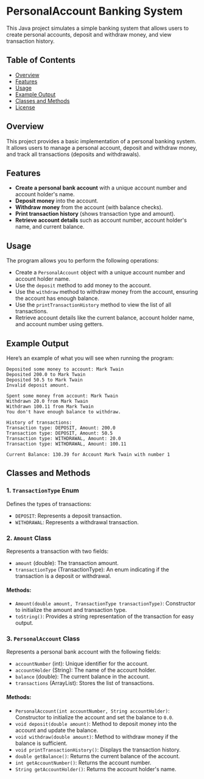 # PersonalAccount Banking System

This Java project simulates a simple banking system that allows users to create personal accounts, deposit and withdraw money, and view transaction history.

## Table of Contents
- [Overview](#overview)
- [Features](#features)
- [Usage](#usage)
- [Example Output](#example-output)
- [Classes and Methods](#classes-and-methods)
- [License](#license)

## Overview
This project provides a basic implementation of a personal banking system. It allows users to manage a personal account, deposit and withdraw money, and track all transactions (deposits and withdrawals).

## Features
- **Create a personal bank account** with a unique account number and account holder's name.
- **Deposit money** into the account.
- **Withdraw money** from the account (with balance checks).
- **Print transaction history** (shows transaction type and amount).
- **Retrieve account details** such as account number, account holder's name, and current balance.

## Usage
The program allows you to perform the following operations:
- Create a `PersonalAccount` object with a unique account number and account holder name.
- Use the `deposit` method to add money to the account.
- Use the `withdraw` method to withdraw money from the account, ensuring the account has enough balance.
- Use the `printTransactionHistory` method to view the list of all transactions.
- Retrieve account details like the current balance, account holder name, and account number using getters.

## Example Output

Here’s an example of what you will see when running the program:

```text
Deposited some money to account: Mark Twain
Deposited 200.0 to Mark Twain
Deposited 50.5 to Mark Twain
Invalid deposit amount.

Spent some money from account: Mark Twain
Withdrawn 20.0 from Mark Twain
Withdrawn 100.11 from Mark Twain
You don't have enough balance to withdraw.

History of transactions:
Transaction type: DEPOSIT, Amount: 200.0
Transaction type: DEPOSIT, Amount: 50.5
Transaction type: WITHDRAWAL, Amount: 20.0
Transaction type: WITHDRAWAL, Amount: 100.11

Current Balance: 130.39 for Account Mark Twain with number 1
```

## Classes and Methods

### 1. `TransactionType` Enum
Defines the types of transactions:
- `DEPOSIT`: Represents a deposit transaction.
- `WITHDRAWAL`: Represents a withdrawal transaction.

### 2. `Amount` Class
Represents a transaction with two fields:
- `amount` (double): The transaction amount.
- `transactionType` (TransactionType): An enum indicating if the transaction is a deposit or withdrawal.

#### Methods:
- `Amount(double amount, TransactionType transactionType)`: Constructor to initialize the amount and transaction type.
- `toString()`: Provides a string representation of the transaction for easy output.

### 3. `PersonalAccount` Class
Represents a personal bank account with the following fields:
- `accountNumber` (int): Unique identifier for the account.
- `accountHolder` (String): The name of the account holder.
- `balance` (double): The current balance in the account.
- `transactions` (ArrayList<Amount>): Stores the list of transactions.

#### Methods:
- `PersonalAccount(int accountNumber, String accountHolder)`: Constructor to initialize the account and set the balance to `0.0`.
- `void deposit(double amount)`: Method to deposit money into the account and update the balance.
- `void withdraw(double amount)`: Method to withdraw money if the balance is sufficient.
- `void printTransactionHistory()`: Displays the transaction history.
- `double getBalance()`: Returns the current balance of the account.
- `int getAccountNumber()`: Returns the account number.
- `String getAccountHolder()`: Returns the account holder's name.

